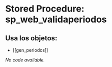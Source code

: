 # Stored Procedure: sp_web_validaperiodos

## Usa los objetos:
- [[gen_periodos]]

*No code available.*
